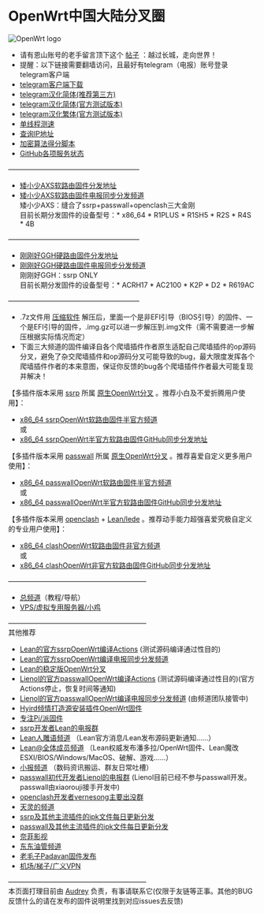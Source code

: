 # OpenWrt中国大陆分叉圈
![OpenWrt logo](./logo.svg)          

* 请有恩山账号的老手留言顶下这个 [帖子](https://www.right.com.cn/forum/thread-4053643-1-1.html) ：越过长城，走向世界！            
* 提醒：以下链接需要翻墙访问，且最好有telegram（电报）账号登录telegram客户端           
* [telegram客户端下载](https://telegram.org/apps)           
* [telegram汉化简体(推荐第三方)](https://t.me/setlanguage/classic-zh)     
* [telegram汉化简体(官方测试版本)](https://t.me/setlanguage/zh-hans-raw)      
* [telegram汉化繁体(官方测试版本)](https://t.me/setlanguage/zh-hant-raw)    
* [单线程测速](http://speed.cloudflare.com)     
* [查询IP地址](http://www.ip111.cn/)     
* [加密算法得分脚本](https://github.com/boduoyejieyi666/whonolikeboduoyejieyi/blob/main/sh/ss_test.md)                  
* [GitHub各项服务状态](https://www.githubstatus.com)     
    
———————————————————             
* [矮小少AXS软路由固件分发地址](https://github.com/boduoyejieyi666/immortalWrt/releases)         
* [矮小少AXS软路由固件电报同步分发频道](https://t.me/aixiaoshao)         
矮小少AXS：缝合了ssrp+passwall+openclash三大金刚            
目前长期分发固件的设备型号：* x86_64 * R1PLUS * R1SH5 * R2S * R4S * 4B            

———————————————————             
* [刚刚好GGH硬路由固件分发地址](https://github.com/boduoyejieyi666/immortalWrt/releases)             
* [刚刚好GGH硬路由固件电报同步分发频道](https://t.me/joinchat/KemVTSG0XyEwMjVl)            
刚刚好GGH：ssrp ONLY            
目前长期分发固件的设备型号：* ACRH17 * AC2100 * K2P * D2 * R619AC            

———————————————————
* .7z文件用 [压缩软件](https://cn.bandisoft.com/bandizip/) 解压后，里面一个是非EFI引导（BIOS引导）的固件、一个是EFI引导的固件，.img.gz可以进一步解压到.img文件（需不需要进一步解压根据实际情况而定）                         
* 下面三大频道的固件编译自各个爬墙插件作者原生适配自己爬墙插件的op源码分叉，避免了杂交爬墙插件和op源码分叉可能导致的bug，最大限度发挥各个爬墙插件作者的本来意图，保证你反馈的bug各个爬墙插件作者最大可能复现并解决！              

【多插件版本采用 [ssrp](https://github.com/fw876/helloworld) 所属 [原生OpenWrt分叉](https://github.com/coolsnowwolf/lede) 。推荐小白及不爱折腾用户使用】：              
* [x86_64 ssrpOpenWrt软路由固件半官方频道](https://t.me/ssrpOpenWRT)      
或      
* [x86_64 ssrpOpenWrt半官方软路由固件GitHub同步分发地址](https://github.com/boduoyejieyi666/ssrpOpenWRT/releases)      

【多插件版本采用 [passwall](https://github.com/xiaorouji/openwrt-passwall) 所属 [原生OpenWrt分叉](https://github.com/Lienol/openwrt) 。推荐喜爱自定义更多用户使用】：           
* [x86_64 passwallOpenWrt软路由固件半官方频道](https://t.me/passwallOpenWRT233)      
或      
* [x86_64 passwallOpenWrt半官方软路由固件GitHub同步分发地址](https://github.com/boduoyejieyi666/passwallOpenWRT/releases)           
   
【多插件版本采用 [openclash](https://github.com/vernesong/OpenClash) + [Lean/lede](https://github.com/coolsnowwolf/lede) 。推荐动手能力超强喜爱究极自定义的专业用户使用】：      
* [x86_64 clashOpenWrt软路由固件非官方频道](https://t.me/clashOpenWRT233)          
或       
* [x86_64 clashOpenWrt非官方软路由固件GitHub同步分发地址](https://github.com/boduoyejieyi666/clashOpenWRT/releases)               

————————————————————        
* [总频道](https://t.me/OpenWRTcn)（教程/导航）      
* [VPS/虚拟专用服务器/小鸡](https://github.com/boduoyejieyi666/whonolikeboduoyejieyi/blob/main/MyFanFan.md)         

————————————————————        
其他推荐                                      
* [Lean的官方ssrpOpenWrt编译Actions](https://github.com/coolsnowwolf/lede/actions) (测试源码编译通过性目的)              
* [Lean的官方ssrpOpenWrt编译电报同步分发频道](https://t.me/joinchat/SI86ePErDKGj4EMO)         
* [Lean的稳定版OpenWrt分叉](https://github.com/coolsnowwolf/openwrt)        
* [Lienol的官方passwallOpenWrt编译Actions](https://github.com/Lienol/openwrt-actions/actions) (测试源码编译通过性目的)(官方Actions停止，恢复时间等通知)     
* [Lienol的官方passwallOpenWrt编译电报同步分发频道](https://t.me/joinchat/RfMYmxinmIxf8pRw) (由频道团队接管中)               
* [Hyird倾情打造源安装插件OpenWrt固件](./youlian/Hyird1.md)               
* [专注Pi/派固件](./youlian/Pi.md)        
* [ssrp开发者Lean的电报群](https://t.me/joinchat/JhKgAA6Hx1uiihA7RaTW1w)          
* [Lean人雕语频道](https://t.me/LeanSaidWTF) （Lean官方消息/Lean发布源码更新通知......）               
* [Lean@全体成员频道](https://t.me/LeanAtYou) （Lean权威发布潘多拉/OpenWrt固件、Lean魔改ESXI/BIOS/Windows/MacOS、破解、游戏......）       
* [小报频道](https://t.me/FQnews) （数码资讯搬运、群友日常吐槽）         
* [passwall初代开发者Lienol的电报群](https://t.me/openwrtcs) (Lienol目前已经不参与passwall开发。passwall由xiaorouji接手开发中)                
* [openclash开发者vernesong主要出没群](https://t.me/ctcgfw_openwrt_discuss)     
* [天灵的频道](https://t.me/nanopi_r2s)          
* [ssrp及其他主流插件的ipk文件每日更新分发](https://t.me/ssrpIPKnb)      
* [passwall及其他主流插件的ipk文件每日更新分发](https://t.me/passwallIPKnb)                         
* [奈菲影视](https://www.nfmovies.com/)      
* [东东油管频道](https://www.youtube.com/c/BIGdongdong/videos)        
* [老毛子Padavan固件发布](https://t.me/pdcn1)             
* [机场/梯子/广义VPN](./youlian/jichang.md)        

————————————————————            
本页面打理目前由 [Audrey](https://t.me/AudreyHB1314) 负责，有事请联系它(仅限于友链等正事。其他的BUG反馈什么的请在发布的固件说明里找到对应issues去反馈)      
